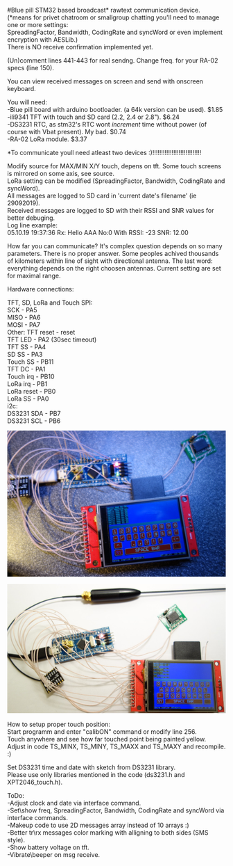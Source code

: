 #Blue pill STM32 based broadcast* rawtext communication device.  
(*means for privet chatroom or smallgroup chatting you'll need to manage one or more settings:  
SpreadingFactor, Bandwidth, CodingRate and syncWord or even implement encryption with AESLib.)  
There is NO receive confirmation implemented yet.  
  
(Un)comment lines 441-443 for real sendng. Change freq. for your RA-02 specs (line 150).  
  
You can view received messages on screen and send with onscreen keyboard.  
  
You will need:  
-Blue pill board with arduino bootloader. (a 64k version can be used). $1.85  
-ili9341 TFT with touch and SD card (2.2, 2.4 or 2.8"). $6.24  
-DS3231 RTC, as stm32's RTC wont _increment_ time without power (of course with Vbat present). My bad. $0.74  
-RA-02 LoRa module. $3.37  
  
*To communicate youll need atleast two devices :)!!!!!!!!!!!!!!!!!!!!!!!!!!!!  
  
Modify source for MAX/MIN X/Y touch, depens on tft. Some touch screens is mirrored on some axis, see source.  
LoRa setting can be modified (SpreadingFactor, Bandwidth, CodingRate and syncWord).  
All messages are logged to SD card in 'current date's filename' (ie 29092019).  
Received messages are logged to SD with their RSSI and SNR values for better debuging.  
Log line example:  
05.10.19  19:37:36  Rx: Hello AAA No:0   With RSSI: -23 SNR: 12.00  
  
How far you can communicate? It's complex question depends on so many parameters. There is no proper answer.
Some peoples achived thousands of kilometers within line of sight with directional antenna. The last word:
everything depends on the right choosen antennas. Current setting are set for maximal range.
  
Hardware connections:  
  
TFT, SD, LoRa and Touch SPI:  
SCK        - PA5  
MISO       - PA6  
MOSI       - PA7  
Other: 
TFT reset  - reset  
TFT LED    - PA2 (30sec timeout)  
TFT SS     - PA4  
SD SS      - PA3  
Touch SS   - PB11  
TFT DC     - PA1  
Touch irq  - PB10  
LoRa irq   - PB1  
LoRa reset - PB0  
LoRa SS    - PA0  
i2c:  
DS3231 SDA    - PB7  
DS3231 SCL    - PB6  
  
![alt text](https://github.com/Airrr17/LoRa_messenger/blob/master/LoRa1.jpg)  
  
![alt text](https://github.com/Airrr17/LoRa_messenger/blob/master/LoRa2.jpg)  
  
  
How to setup proper touch position:  
Start programm and enter "calibON" command or modify line 256.  
Touch anywhere and see how far touched point being painted yellow.  
Adjust in code TS_MINX, TS_MINY, TS_MAXX and TS_MAXY and recompile. :)  
  
Set DS3231 time and date with sketch from DS3231 library.  
Please use only libraries mentioned in the code (ds3231.h and XPT2046_touch.h).  
  
  
ToDo:  
-Adjust clock and date via interface command.  
-Set\show freq, SpreadingFactor, Bandwidth, CodingRate and syncWord via interface commands.  
-Makeup code to use 2D messages array instead of 10 arrays :)  
-Better tr\rx messages color marking with alligning to both sides (SMS style).  
-Show battery voltage on tft.  
-Vibrate\beeper on msg receive.